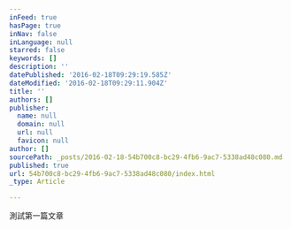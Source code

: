 ```yaml
---
inFeed: true
hasPage: true
inNav: false
inLanguage: null
starred: false
keywords: []
description: ''
datePublished: '2016-02-18T09:29:19.585Z'
dateModified: '2016-02-18T09:29:11.904Z'
title: ''
authors: []
publisher:
  name: null
  domain: null
  url: null
  favicon: null
author: []
sourcePath: _posts/2016-02-18-54b700c8-bc29-4fb6-9ac7-5338ad48c080.md
published: true
url: 54b700c8-bc29-4fb6-9ac7-5338ad48c080/index.html
_type: Article

---
```

測試第一篇文章